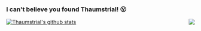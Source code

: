 ### I can't believe you found Thaumstrial! 😮
[![Thaumstrial's github stats](https://github-readme-stats.vercel.app/api?username=oier-yja&theme=dark)](https://github.com/anuraghazra/github-readme-stats)
<img align="right" src="https://github-readme-stats.vercel.app/api/top-langs/?username=ckend&layout=compact">
